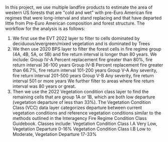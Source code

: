 In this project, we use multiple landfire products to estimate the area of western US forests that are "cold and wet" with pre-Euro American fire regimes that were long-interval and stand replacing and that have departed little from Pre-Euro American composition and forest structure.
The workflow for the analysis is as follows:
  1. We first use the EVT 2022 layer to filter to cells dominated by deciduous/evergreen/mixed vegetation and is dominated by Trees
  2. We then use 2020 BPS layer to filter the forest cells in fire regime group (4A, 4B, 5A, or 5B) and fire return interval is longer than 80 years.
      We include: Group IV-A Percent replacement fire greater than 80%, fire return interval 36-100 years
                  Group IV-B Percent replacement fire greater than 66.7%, fire return interval 101-200 years
                  Group V-A Any severity, fire return interval 201-500 years
                  Group V-B Any severity, fire return interval 501 or more years
                   We further filter to areas where fire return interval was 80 years or great.
  3. Then we use the 2022 Vegetation condition class layer to find the remaining cells that are group 1A or 1B, which are both low departure (vegetation departure of less than 33%).
      The Vegetation Condition Class (VCC) data layer categorizes departure between current vegetation conditions and reference vegetation conditions similar to the methods outlined in the Interagency Fire Regime Condition Class Guidebook.
      Classes include: Vegetation Condition Class I.A Very Low, Vegetation Departure 0-16%
                        Vegetation Condition Class I.B Low to Moderate, Vegetation Departure 17-33%
